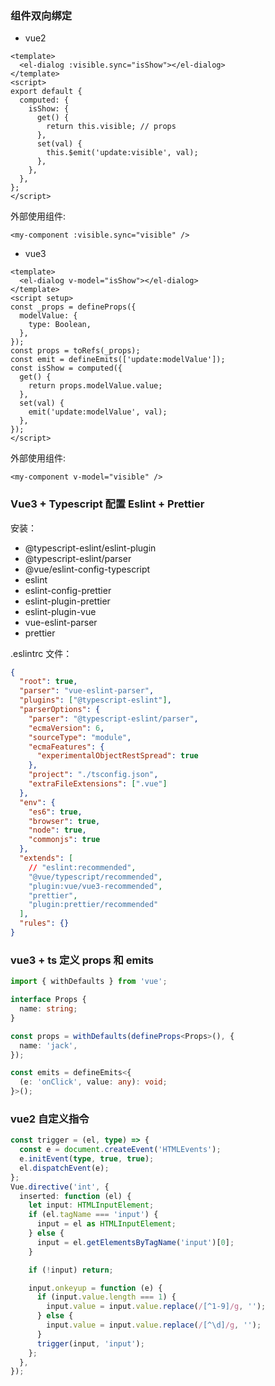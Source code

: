 ### 组件双向绑定

- vue2

```vue
<template>
  <el-dialog :visible.sync="isShow"></el-dialog>
</template>
<script>
export default {
  computed: {
    isShow: {
      get() {
        return this.visible; // props
      },
      set(val) {
        this.$emit('update:visible', val);
      },
    },
  },
};
</script>
```

外部使用组件:

```vue
<my-component :visible.sync="visible" />
```

- vue3

```vue
<template>
  <el-dialog v-model="isShow"></el-dialog>
</template>
<script setup>
const _props = defineProps({
  modelValue: {
    type: Boolean,
  },
});
const props = toRefs(_props);
const emit = defineEmits(['update:modelValue']);
const isShow = computed({
  get() {
    return props.modelValue.value;
  },
  set(val) {
    emit('update:modelValue', val);
  },
});
</script>
```

外部使用组件:

```vue
<my-component v-model="visible" />
```

### Vue3 + Typescript 配置 Eslint + Prettier

安装：

- @typescript-eslint/eslint-plugin
- @typescript-eslint/parser
- @vue/eslint-config-typescript
- eslint
- eslint-config-prettier
- eslint-plugin-prettier
- eslint-plugin-vue
- vue-eslint-parser
- prettier

.eslintrc 文件：

```json
{
  "root": true,
  "parser": "vue-eslint-parser",
  "plugins": ["@typescript-eslint"],
  "parserOptions": {
    "parser": "@typescript-eslint/parser",
    "ecmaVersion": 6,
    "sourceType": "module",
    "ecmaFeatures": {
      "experimentalObjectRestSpread": true
    },
    "project": "./tsconfig.json",
    "extraFileExtensions": [".vue"]
  },
  "env": {
    "es6": true,
    "browser": true,
    "node": true,
    "commonjs": true
  },
  "extends": [
    // "eslint:recommended",
    "@vue/typescript/recommended",
    "plugin:vue/vue3-recommended",
    "prettier",
    "plugin:prettier/recommended"
  ],
  "rules": {}
}
```

### vue3 + ts 定义 props 和 emits

```typescript
import { withDefaults } from 'vue';

interface Props {
  name: string;
}

const props = withDefaults(defineProps<Props>(), {
  name: 'jack',
});

const emits = defineEmits<{
  (e: 'onClick', value: any): void;
}>();
```

### vue2 自定义指令

```typescript
const trigger = (el, type) => {
  const e = document.createEvent('HTMLEvents');
  e.initEvent(type, true, true);
  el.dispatchEvent(e);
};
Vue.directive('int', {
  inserted: function (el) {
    let input: HTMLInputElement;
    if (el.tagName === 'input') {
      input = el as HTMLInputElement;
    } else {
      input = el.getElementsByTagName('input')[0];
    }

    if (!input) return;

    input.onkeyup = function (e) {
      if (input.value.length === 1) {
        input.value = input.value.replace(/[^1-9]/g, '');
      } else {
        input.value = input.value.replace(/[^\d]/g, '');
      }
      trigger(input, 'input');
    };
  },
});
```
